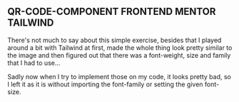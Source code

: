 ## QR-CODE-COMPONENT FRONTEND MENTOR TAILWIND
There's not much to say about this simple exercise, besides that I played around a bit with Tailwind at first, made the whole thing look pretty similar to the image and then figured out that there was a font-weight, size and family that I had to use... 

Sadly now when I try to implement those on my code, it looks pretty bad, so I left it as it is without importing the font-family or setting the given font-size.
